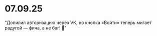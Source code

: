 # 07.09.25

"Допилил авторизацию через VK, но кнопка «Войти» теперь мигает радугой — фича, а не баг! 🌈"
